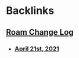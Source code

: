 
# Backlinks
## [Roam Change Log](<Roam Change Log.md>)
- ### [April 21st, 2021](<April 21st, 2021.md>)

